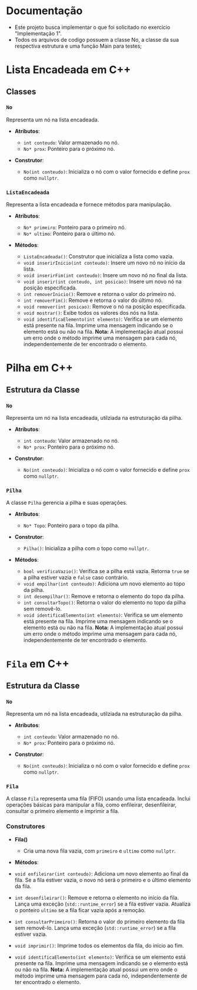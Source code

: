 # Documentação

- Este projeto busca implementar o que foi solicitado no exercício "Implementação 1".
- Todos os arquivos de codigo possuem a classe No, a classe da sua respectiva estrutura e uma função Main para testes;

# Lista Encadeada em C++
## Classes

### `No`

Representa um nó na lista encadeada.

- **Atributos**:
  - `int conteudo`: Valor armazenado no nó.
  - `No* prox`: Ponteiro para o próximo nó.

- **Construtor**:
  - `No(int conteudo)`: Inicializa o nó com o valor fornecido e define `prox` como `nullptr`.

### `ListaEncadeada`

Representa a lista encadeada e fornece métodos para manipulação.

- **Atributos**:
  - `No* primeiro`: Ponteiro para o primeiro nó.
  - `No* ultimo`: Ponteiro para o último nó.

- **Métodos**:
  - `ListaEncadeada()`: Construtor que inicializa a lista como vazia.
  - `void inserirInicio(int conteudo)`: Insere um novo nó no início da lista.
  - `void inserirFim(int conteudo)`: Insere um novo nó no final da lista.
  - `void inserir(int conteudo, int posicao)`: Insere um novo nó na posição especificada.
  - `int removerInicio()`: Remove e retorna o valor do primeiro nó.
  - `int removerFim()`: Remove e retorna o valor do último nó.
  - `void remover(int posicao)`: Remove o nó na posição especificada.
  - `void mostrar()`: Exibe todos os valores dos nós na lista.
  - `void identificaElemento(int elemento)`: Verifica se um elemento está presente na fila. Imprime uma mensagem indicando se o elemento está ou não na fila. **Nota:** A implementação atual possui um erro onde o método imprime uma mensagem para cada nó, independentemente de ter encontrado o elemento.

# Pilha em C++

## Estrutura da Classe

### `No`

Representa um nó na lista encadeada, utilziada na estruturação da pilha.

- **Atributos**:
  - `int conteudo`: Valor armazenado no nó.
  - `No* prox`: Ponteiro para o próximo nó.

- **Construtor**:
  - `No(int conteudo)`: Inicializa o nó com o valor fornecido e define `prox` como `nullptr`.
  
### `Pilha`

A classe `Pilha` gerencia a pilha e suas operações.

- **Atributos**:
  - `No* Topo`: Ponteiro para o topo da pilha.

- **Construtor**:
  - `Pilha()`: Inicializa a pilha com o topo como `nullptr`.

- **Métodos**:

  - `bool verificaVazio()`: Verifica se a pilha está vazia. Retorna `true` se a pilha estiver vazia e `false` caso contrário.
  - `void empilhar(int conteudo)`: Adiciona um novo elemento ao topo da pilha.
  - `int desempilhar()`: Remove e retorna o elemento do topo da pilha.  
  - `int consultarTopo()`: Retorna o valor do elemento no topo da pilha sem removê-lo.
  - `void identificaElemento(int elemento)`: Verifica se um elemento está presente na fila. Imprime uma mensagem indicando se o elemento está ou não na fila. **Nota:** A implementação atual possui um erro onde o método imprime uma mensagem para cada nó, independentemente de ter encontrado o elemento.
 
# `Fila` em C++

## Estrutura da Classe

### `No`

Representa um nó na lista encadeada, utilziada na estruturação da pilha.

- **Atributos**:
  - `int conteudo`: Valor armazenado no nó.
  - `No* prox`: Ponteiro para o próximo nó.

- **Construtor**:
  - `No(int conteudo)`: Inicializa o nó com o valor fornecido e define `prox` como `nullptr`.
  
### `Fila`

A classe `Fila` representa uma fila (FIFO) usando uma lista encadeada. Inclui operações básicas para manipular a fila, como enfileirar, desenfileirar, consultar o primeiro elemento e imprimir a fila.

### Construtores

- **Fila()**
  - Cria uma nova fila vazia, com `primeiro` e `ultimo` como `nullptr`.

- **Métodos**:

- `void enfileirar(int conteudo)`: Adiciona um novo elemento ao final da fila. Se a fila estiver vazia, o novo nó será o primeiro e o último elemento da fila.
- `int desenfileirar()`: Remove e retorna o elemento no início da fila. Lança uma exceção (`std::runtime_error`) se a fila estiver vazia. Atualiza o ponteiro `ultimo` se a fila ficar vazia após a remoção.
- `int consultarPrimeiro()`: Retorna o valor do primeiro elemento da fila sem removê-lo. Lança uma exceção (`std::runtime_error`) se a fila estiver vazia.
- `void imprimir()`: Imprime todos os elementos da fila, do início ao fim.
- `void identificaElemento(int elemento)`: Verifica se um elemento está presente na fila. Imprime uma mensagem indicando se o elemento está ou não na fila. **Nota:** A implementação atual possui um erro onde o método imprime uma mensagem para cada nó, independentemente de ter encontrado o elemento.


